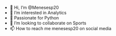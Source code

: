 - 👋 Hi, I’m @Menesesp20
- 👀 I’m interested in Analytics
- 🌱 Passionate for Python
- 💞️ I’m looking to collaborate on Sports
- 📫 How to reach me menesesp20 on social media

<!---
Menesesp20/Menesesp20 is a ✨ special ✨ repository because its `README.md` (this file) appears on your GitHub profile.
You can click the Preview link to take a look at your changes.
--->

